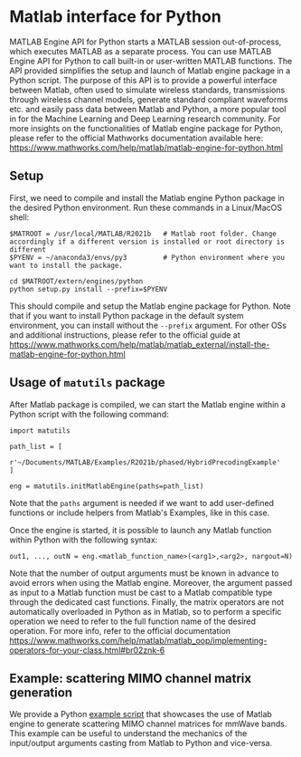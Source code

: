 # Matlab interface for Python
MATLAB Engine API for Python starts a MATLAB session out-of-process, which executes MATLAB as a separate process. You can use MATLAB Engine API for Python to call built-in or user-written MATLAB functions.
The API provided simplifies the setup and launch of Matlab engine package in a Python script. The purpose of this API is to provide a powerful interface between Matlab, often used to simulate wireless standards, transmissions through wireless channel models, generate standard compliant waveforms etc. and easily pass data between Matlab and Python, a more popular tool in for the Machine Learning and Deep Learning research community. For more insights on the functionalities of Matlab engine package for Python, please refer to the official Mathworks documentation available here: https://www.mathworks.com/help/matlab/matlab-engine-for-python.html
## Setup
First, we need to compile and install the Matlab engine Python package in the desired Python environment. Run these commands in a Linux/MacOS shell:
```
$MATROOT = /usr/local/MATLAB/R2021b   # Matlab root folder. Change accordingly if a different version is installed or root directory is different
$PYENV = ~/anaconda3/envs/py3         # Python environment where you want to install the package.

cd $MATROOT/extern/engines/python
python setup.py install --prefix=$PYENV
```
This should compile and setup the Matlab engine package for Python. Note that if you want to install Python package in the default system environment, you can install without the `--prefix` argument. For other OSs and additional instructions, please refer to the official guide at https://www.mathworks.com/help/matlab/matlab_external/install-the-matlab-engine-for-python.html

## Usage of `matutils` package
After Matlab package is compiled, we can start the Matlab engine within a Python script with the following command:
```
import matutils

path_list = [
    r'~/Documents/MATLAB/Examples/R2021b/phased/HybridPrecodingExample'
]

eng = matutils.initMatlabEngine(paths=path_list)

```
Note that the `paths` argument is needed if we want to add user-defined functions or include helpers from Matlab's Examples, like in this case.

Once the engine is started, it is possible to launch any Matlab function within Python with the following syntax:
```
out1, ..., outN = eng.<matlab_function_name>(<arg1>,<arg2>, nargout=N)
```
Note that the number of output arguments must be known in advance to avoid errors when using the Matlab engine. Moreover, the argument passed as input to a Matlab function must be cast to a Matlab compatible type through the dedicated cast functions. Finally, the matrix operators are not automatically overloaded in Python as in Matlab, so to perform a specific operation we need to refer to the full function name of the desired operation. For more info, refer to the official documentation https://www.mathworks.com/help/matlab/matlab_oop/implementing-operators-for-your-class.html#br02znk-6 

## Example: scattering MIMO channel matrix generation

We provide a Python [example script](DataFactory/PyMatlab/matutils.py) that showcases the use of Matlab engine to generate scattering MIMO channel matrices for mmWave bands. This example can be useful to understand the mechanics of the input/output arguments casting from Matlab to Python and vice-versa.


